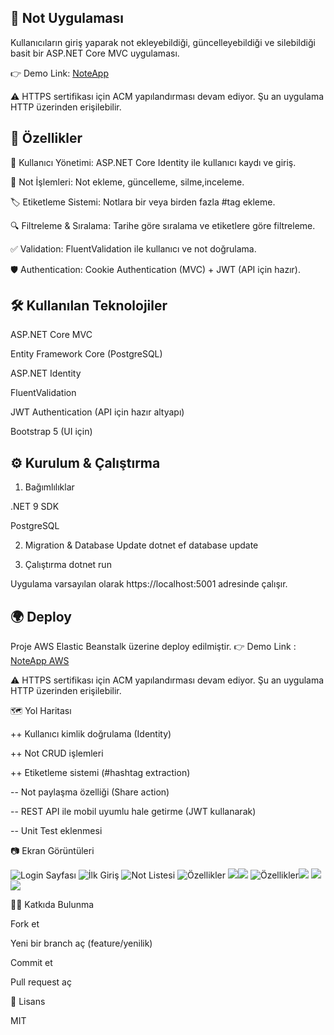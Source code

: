 ## 📝 Not Uygulaması

Kullanıcıların giriş yaparak not ekleyebildiği, güncelleyebildiği ve silebildiği basit bir ASP.NET Core MVC uygulaması.

👉 Demo Link: [NoteApp](http://noteapp-dev.eba-psh22n6f.eu-north-1.elasticbeanstalk.com)

⚠️ HTTPS sertifikası için ACM yapılandırması devam ediyor. Şu an uygulama HTTP üzerinden erişilebilir.

## 🚀 Özellikler

🔑 Kullanıcı Yönetimi: ASP.NET Core Identity ile kullanıcı kaydı ve giriş.

📝 Not İşlemleri: Not ekleme, güncelleme, silme,inceleme.

🏷 Etiketleme Sistemi: Notlara bir veya birden fazla #tag ekleme.

🔍 Filtreleme & Sıralama: Tarihe göre sıralama ve etiketlere göre filtreleme.

✅ Validation: FluentValidation ile kullanıcı ve not doğrulama.

🛡 Authentication: Cookie Authentication (MVC) + JWT (API için hazır).

## 🛠 Kullanılan Teknolojiler

ASP.NET Core MVC

Entity Framework Core (PostgreSQL)

ASP.NET Identity

FluentValidation

JWT Authentication (API için hazır altyapı)

Bootstrap 5 (UI için)

## ⚙️ Kurulum & Çalıştırma
1. Bağımlılıklar

.NET 9 SDK

PostgreSQL

2. Migration & Database Update
dotnet ef database update

3. Çalıştırma
dotnet run


Uygulama varsayılan olarak https://localhost:5001 adresinde çalışır.

## 🌍 Deploy

Proje AWS Elastic Beanstalk üzerine deploy edilmiştir.
👉 Demo Link : [NoteApp AWS](http://noteapp-dev.eba-psh22n6f.eu-north-1.elasticbeanstalk.com)

⚠️ HTTPS sertifikası için ACM yapılandırması devam ediyor. Şu an uygulama HTTP üzerinden erişilebilir.

🗺 Yol Haritası

 ++ Kullanıcı kimlik doğrulama (Identity)

 ++ Not CRUD işlemleri

 ++ Etiketleme sistemi (#hashtag extraction)

 -- Not paylaşma özelliği (Share action)

 -- REST API ile mobil uyumlu hale getirme (JWT kullanarak)

 -- Unit Test eklenmesi

📷 Ekran Görüntüleri

![Login Sayfası](https://i.imgur.com/WWxQT1a.png)
![İlk Giriş](https://i.imgur.com/2QJj8FW.png)
![Not Listesi](https://i.imgur.com/5RCurAP.png)
![Özellikler](https://i.imgur.com/i1dVcCd.jpeg) 
![](https://i.imgur.com/M9zfwea.png)![](https://i.imgur.com/zd0hckj.png)
![Özellikler](https://i.imgur.com/xY7Kr85.png)![](https://i.imgur.com/zJVcuv0.png)
![](https://i.imgur.com/XDPj9BN.png)![](https://i.imgur.com/Nhs9WU8.png)


👨‍💻 Katkıda Bulunma

Fork et

Yeni bir branch aç (feature/yenilik)

Commit et

Pull request aç

📜 Lisans

MIT
